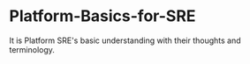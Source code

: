 # Platform-Basics-for-SRE
It is Platform SRE's basic understanding with their thoughts and terminology.

